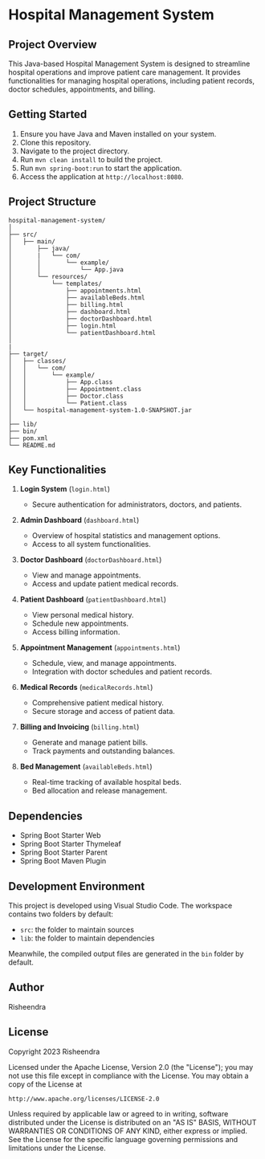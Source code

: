 
# Hospital Management System

## Project Overview

This Java-based Hospital Management System is designed to streamline hospital operations and improve patient care management. It provides functionalities for managing hospital operations, including patient records, doctor schedules, appointments, and billing.

## Getting Started

1. Ensure you have Java and Maven installed on your system.
2. Clone this repository.
3. Navigate to the project directory.
4. Run `mvn clean install` to build the project.
5. Run `mvn spring-boot:run` to start the application.
6. Access the application at `http://localhost:8080`.

## Project Structure

```
hospital-management-system/
│
├── src/
│   ├── main/
│       ├── java/
│       |   └── com/
│       │       └── example/
│       │           └── App.java
│       └── resources/
│           └── templates/
│               ├── appointments.html
│               ├── availableBeds.html
│               ├── billing.html
│               ├── dashboard.html
│               ├── doctorDashboard.html
│               ├── login.html
│               └── patientDashboard.html
│   
|
├── target/
│   ├── classes/
│   │   └── com/
│   │       └── example/
│   │           ├── App.class
│   │           ├── Appointment.class
│   │           ├── Doctor.class
│   │           └── Patient.class
│   └── hospital-management-system-1.0-SNAPSHOT.jar
│
├── lib/
├── bin/
├── pom.xml
└── README.md
```

## Key Functionalities

1. **Login System** (`login.html`)
   - Secure authentication for administrators, doctors, and patients.

2. **Admin Dashboard** (`dashboard.html`)
   - Overview of hospital statistics and management options.
   - Access to all system functionalities.

3. **Doctor Dashboard** (`doctorDashboard.html`)
   - View and manage appointments.
   - Access and update patient medical records.

4. **Patient Dashboard** (`patientDashboard.html`)
   - View personal medical history.
   - Schedule new appointments.
   - Access billing information.

5. **Appointment Management** (`appointments.html`)
   - Schedule, view, and manage appointments.
   - Integration with doctor schedules and patient records.

6. **Medical Records** (`medicalRecords.html`)
   - Comprehensive patient medical history.
   - Secure storage and access of patient data.

7. **Billing and Invoicing** (`billing.html`)
   - Generate and manage patient bills.
   - Track payments and outstanding balances.

8. **Bed Management** (`availableBeds.html`)
   - Real-time tracking of available hospital beds.
   - Bed allocation and release management.

## Dependencies

- Spring Boot Starter Web
- Spring Boot Starter Thymeleaf
- Spring Boot Starter Parent
- Spring Boot Maven Plugin

## Development Environment

This project is developed using Visual Studio Code. The workspace contains two folders by default:
- `src`: the folder to maintain sources
- `lib`: the folder to maintain dependencies

Meanwhile, the compiled output files are generated in the `bin` folder by default.

## Author

Risheendra

## License

Copyright 2023 Risheendra

Licensed under the Apache License, Version 2.0 (the "License");
you may not use this file except in compliance with the License.
You may obtain a copy of the License at

    http://www.apache.org/licenses/LICENSE-2.0

Unless required by applicable law or agreed to in writing, software
distributed under the License is distributed on an "AS IS" BASIS,
WITHOUT WARRANTIES OR CONDITIONS OF ANY KIND, either express or implied.
See the License for the specific language governing permissions and
limitations under the License.
